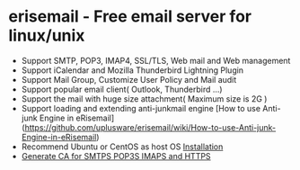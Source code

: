 # erisemail - Free email server for linux/unix
* Support SMTP, POP3, IMAP4, SSL/TLS, Web mail and Web management
* Support iCalendar and Mozilla Thunderbird Lightning Plugin
* Support Mail Group, Customize User Policy and Mail audit
* Support popular email client( Outlook, Thunderbird ...)
* Support the mail with huge size attachment( Maximum size is 2G )
* Support loading and extending anti-junkmail engine [How to use Anti-junk Engine in eRisemail] (https://github.com/uplusware/erisemail/wiki/How-to-use-Anti-junk-Engine-in-eRisemail)
* Recommend Ubuntu or CentOS as host OS [Installation](https://github.com/uplusware/erisemail/wiki/Installation)
* [Generate CA for SMTPS POP3S IMAPS and HTTPS](https://github.com/uplusware/erisemail/wiki/Generate-CA-for-SMTPS-POP3S-IMAPS-HTTPS)
